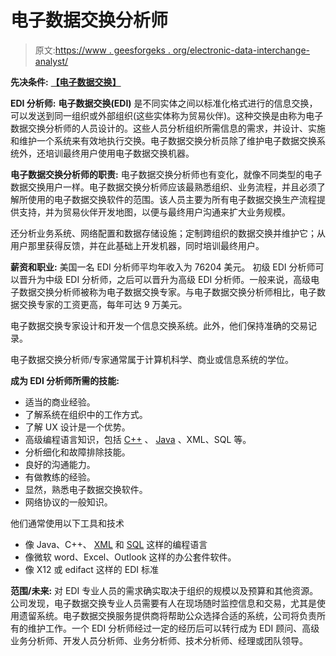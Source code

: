 # 电子数据交换分析师

> 原文:[https://www . geesforgeks . org/electronic-data-interchange-analyst/](https://www.geeksforgeeks.org/electronic-data-interchange-analyst/)

**先决条件:** [**【电子数据交换】**](https://www.geeksforgeeks.org/electronic-data-interchange/)

**EDI 分析师:**
**电子数据交换(EDI)** 是不同实体之间以标准化格式进行的信息交换，可以发送到同一组织或外部组织(这些实体称为贸易伙伴)。这种交换是由称为电子数据交换分析师的人员设计的。这些人员分析组织所需信息的需求，并设计、实施和维护一个系统来有效地执行交换。电子数据交换分析员除了维护电子数据交换系统外，还培训最终用户使用电子数据交换机器。

**电子数据交换分析师的职责:**
电子数据交换分析师也有变化，就像不同类型的电子数据交换用户一样。电子数据交换分析师应该最熟悉组织、业务流程，并且必须了解所使用的电子数据交换软件的范围。该人员主要为所有电子数据交换生产流程提供支持，并为贸易伙伴开发地图，以便与最终用户沟通来扩大业务规模。

还分析业务系统、网络配置和数据存储设施；定制跨组织的数据交换并维护它；从用户那里获得反馈，并在此基础上开发机器，同时培训最终用户。

**薪资和职业:**
美国一名 EDI 分析师平均年收入为 76204 美元。
初级 EDI 分析师可以晋升为中级 EDI 分析师，之后可以晋升为高级 EDI 分析师。一般来说，高级电子数据交换分析师被称为电子数据交换专家。与电子数据交换分析师相比，电子数据交换专家的工资更高，每年可达 9 万美元。

电子数据交换专家设计和开发一个信息交换系统。此外，他们保持准确的交易记录。

电子数据交换分析师/专家通常属于计算机科学、商业或信息系统的学位。

**成为 EDI 分析师所需的技能:**

*   适当的商业经验。
*   了解系统在组织中的工作方式。
*   了解 UX 设计是一个优势。
*   高级编程语言知识，包括 [C++](https://www.geeksforgeeks.org/c-plus-plus/) 、 [Java](https://www.geeksforgeeks.org/java/) 、XML、SQL 等。
*   分析细化和故障排除技能。
*   良好的沟通能力。
*   有做教练的经验。
*   显然，熟悉电子数据交换软件。
*   网络协议的一般知识。

他们通常使用以下工具和技术

*   像 Java、C++、 [XML](https://www.geeksforgeeks.org/xml-basics/) 和 [SQL](https://www.geeksforgeeks.org/sql-tutorial/) 这样的编程语言
*   像微软 word、Excel、Outlook 这样的办公套件软件。
*   像 X12 或 edifact 这样的 EDI 标准

**范围/未来:**
对 EDI 专业人员的需求确实取决于组织的规模以及预算和其他资源。公司发现，电子数据交换专业人员需要有人在现场随时监控信息和交易，尤其是使用遗留系统。电子数据交换服务提供商将帮助公众选择合适的系统，公司将负责所有的维护工作。一个 EDI 分析师经过一定的经历后可以转行成为 EDI 顾问、高级业务分析师、开发人员分析师、业务分析师、技术分析师、经理或团队领导。